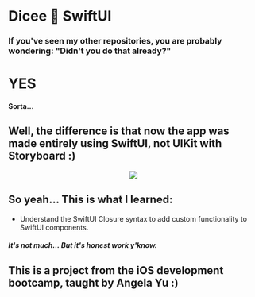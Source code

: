 #  Dicee 🎲 SwiftUI
### If you've seen my other repositories, you are probably wondering: "Didn't you do that already?"
# YES
#### Sorta...
## Well, the difference is that now the app was made entirely using SwiftUI, not UIKit with Storyboard :)
<p align="center">
  <img src="https://media.giphy.com/media/homRhbp3jJS4oSHKzj/giphy.gif" />
</p>

## So yeah... This is what I learned:

- Understand the SwiftUI Closure syntax to add custom functionality to SwiftUI components.

##### It's not much... But it's honest work y'know.

## This is a project from the iOS development bootcamp, taught by Angela Yu :)
